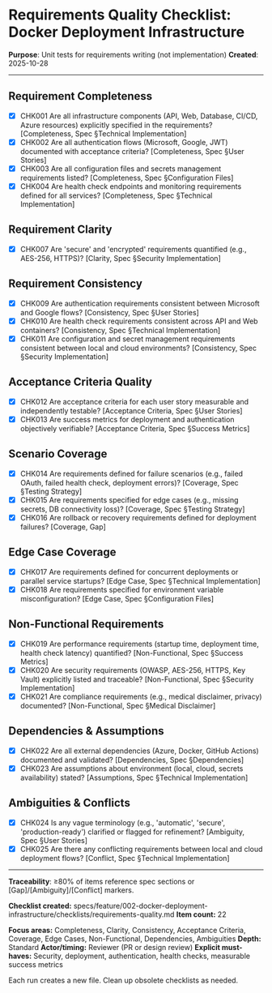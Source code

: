 # Requirements Quality Checklist: Docker Deployment Infrastructure

**Purpose**: Unit tests for requirements writing (not implementation)
**Created**: 2025-10-28

---

## Requirement Completeness
- [x] CHK001 Are all infrastructure components (API, Web, Database, CI/CD, Azure resources) explicitly specified in the requirements? [Completeness, Spec §Technical Implementation]
- [x] CHK002 Are all authentication flows (Microsoft, Google, JWT) documented with acceptance criteria? [Completeness, Spec §User Stories]
- [x] CHK003 Are all configuration files and secrets management requirements listed? [Completeness, Spec §Configuration Files]
- [x] CHK004 Are health check endpoints and monitoring requirements defined for all services? [Completeness, Spec §Technical Implementation]

## Requirement Clarity
- [x] CHK007 Are 'secure' and 'encrypted' requirements quantified (e.g., AES-256, HTTPS)? [Clarity, Spec §Security Implementation]

## Requirement Consistency
- [x] CHK009 Are authentication requirements consistent between Microsoft and Google flows? [Consistency, Spec §User Stories]
- [x] CHK010 Are health check requirements consistent across API and Web containers? [Consistency, Spec §Technical Implementation]
- [x] CHK011 Are configuration and secret management requirements consistent between local and cloud environments? [Consistency, Spec §Security Implementation]

## Acceptance Criteria Quality
- [x] CHK012 Are acceptance criteria for each user story measurable and independently testable? [Acceptance Criteria, Spec §User Stories]
- [x] CHK013 Are success metrics for deployment and authentication objectively verifiable? [Acceptance Criteria, Spec §Success Metrics]

## Scenario Coverage
- [x] CHK014 Are requirements defined for failure scenarios (e.g., failed OAuth, failed health check, deployment errors)? [Coverage, Spec §Testing Strategy]
- [x] CHK015 Are requirements specified for edge cases (e.g., missing secrets, DB connectivity loss)? [Coverage, Spec §Testing Strategy]
- [x] CHK016 Are rollback or recovery requirements defined for deployment failures? [Coverage, Gap]

## Edge Case Coverage
- [x] CHK017 Are requirements defined for concurrent deployments or parallel service startups? [Edge Case, Spec §Technical Implementation]
- [x] CHK018 Are requirements specified for environment variable misconfiguration? [Edge Case, Spec §Configuration Files]

## Non-Functional Requirements
- [x] CHK019 Are performance requirements (startup time, deployment time, health check latency) quantified? [Non-Functional, Spec §Success Metrics]
- [x] CHK020 Are security requirements (OWASP, AES-256, HTTPS, Key Vault) explicitly listed and traceable? [Non-Functional, Spec §Security Implementation]
- [x] CHK021 Are compliance requirements (e.g., medical disclaimer, privacy) documented? [Non-Functional, Spec §Medical Disclaimer]

## Dependencies & Assumptions
- [x] CHK022 Are all external dependencies (Azure, Docker, GitHub Actions) documented and validated? [Dependencies, Spec §Dependencies]
- [x] CHK023 Are assumptions about environment (local, cloud, secrets availability) stated? [Assumptions, Spec §Technical Implementation]

## Ambiguities & Conflicts
- [x] CHK024 Is any vague terminology (e.g., 'automatic', 'secure', 'production-ready') clarified or flagged for refinement? [Ambiguity, Spec §User Stories]
- [x] CHK025 Are there any conflicting requirements between local and cloud deployment flows? [Conflict, Spec §Technical Implementation]

---

**Traceability**: ≥80% of items reference spec sections or [Gap]/[Ambiguity]/[Conflict] markers.

**Checklist created:** specs/feature/002-docker-deployment-infrastructure/checklists/requirements-quality.md
**Item count:** 22

**Focus areas:** Completeness, Clarity, Consistency, Acceptance Criteria, Coverage, Edge Cases, Non-Functional, Dependencies, Ambiguities
**Depth:** Standard
**Actor/timing:** Reviewer (PR or design review)
**Explicit must-haves:** Security, deployment, authentication, health checks, measurable success metrics

Each run creates a new file. Clean up obsolete checklists as needed.
